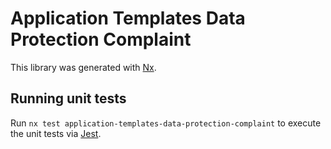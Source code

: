 # Application Templates Data Protection Complaint

This library was generated with [Nx](https://nx.dev).

## Running unit tests

Run `nx test application-templates-data-protection-complaint` to execute the unit tests via [Jest](https://jestjs.io).
